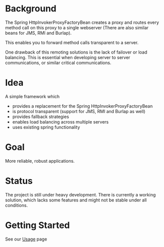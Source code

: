 # Background #
The Spring HttpInvokerProxyFactoryBean creates a proxy and routes every method call on this proxy to a single webserver (There are also similar beans for JMS, RMI and Burlap).

This enables you to forward method calls transparent to a server.

One drawback of this remoting solutions is the lack of failover or load balancing. This is essential when developing server to server communications, or similar critical communications.

# Idea #
A simple framework which
  * provides a replacement for the Spring HttpInvokerProxyFactoryBean
  * is protocol transparent (support for JMS, RMI and Burlap as well)
  * provides fallback strategies
  * enables load balancing across multiple servers
  * uses existing spring functionality

# Goal #
More reliable, robust applications.

# Status #
The project is still under heavy development.
There is currently a working solution, which lacks some features and might not be stable under all conditions.

# Getting Started #
See our [Usage](Usage.md) page